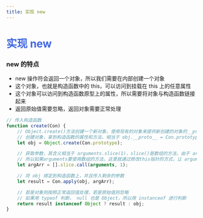 ```yaml
---
title: 实现 new
---
```


# <font color="#4169E1">实现 new</font>

### new 的特点

-   new 操作符会返回一个对象，所以我们需要在内部创建一个对象
-   这个对象，也就是构造函数中的 this，可以访问到挂载在 this 上的任意属性
-   这个对象可以访问到构造函数原型上的属性，所以需要将对象与构造函数链接起来
-   返回原始值需要忽略，返回对象需要正常处理

```js
// 传入构造函数
function create(Con) {
    // Object.create()方法创建一个新对象，使用现有的对象来提供新创建的对象的__proto__
    // 创建对象，拿到构造函数的属性和方法，相当于 obj.__proto__ = Con.prototype
    let obj = Object.create(Con.prototype);

    // 获取参数，其含义相当于 arguments.slice(1)，slice()是数组的方法，由于 arguments 不是数组，只是类数组，不具备所有数组原型的方法
    // 所以如果arguments要使用数组的方法，这里就通过修改this指针的方式，让 arguments 继承 array。然后arguments就可以使用数组中的各种方法了
    let argArr = [].slice.call(arguments, 1);

    // 将 obj 绑定到构造函数上，并且传入剩余的参数
    let result = Con.apply(obj, argArr);

    // 若是对象则按照正常返回值处理，若是原始值则忽略
    // 如果用 typeof 判断， null 也是 Object，所以用 instanceof 进行判断
    return result instanceof Object ? result : obj;
}
```
